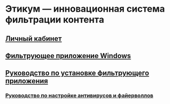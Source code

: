 # Этикум — инновационная система фильтрации контента
## [Личный кабинет](./control-app/readme.md)
## [Фильтрующее приложение Windows](./windows-app/readme.md)
## [Руководство по установке фильтрующего приложения](./windows-app/setup/readme.md)
### [Руководство по настройке антивирусов и файерволлов](./windows-app/antivirus/readme.md)

